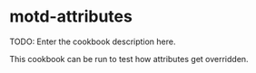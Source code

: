 # motd-attributes

TODO: Enter the cookbook description here.

This cookbook can be run to test how attributes get overridden.
